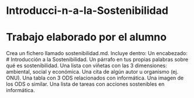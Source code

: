 # Introducci-n-a-la-Sostenibilidad
# Trabajo elaborado por el alumno

Crea un fichero llamado sostenibilidad.md.
Incluye dentro:
Un encabezado: # Introducción a la Sostenibilidad.
Un párrafo en tus propias palabras sobre qué es sostenibilidad.
Una lista con viñetas con las 3 dimensiones: ambiental, social y económica.
Una cita de algún autor u organismo (ej. ONU).
Una tabla con 3 ODS relacionados con informática.
Una imagen de los ODS o similar.
Una lista de tareas con acciones sostenibles en informática.
